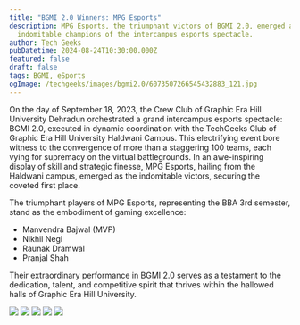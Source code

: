 ```yaml
---
title: "BGMI 2.0 Winners: MPG Esports"
description: MPG Esports, the triumphant victors of BGMI 2.0, emerged as the
  indomitable champions of the intercampus esports spectacle.
author: Tech Geeks
pubDatetime: 2024-08-24T10:30:00.000Z
featured: false
draft: false
tags: BGMI, eSports
ogImage: /techgeeks/images/bgmi2.0/6073507266545432883_121.jpg
---
```

On the day of September 18, 2023, the Crew Club of Graphic Era Hill University Dehradun orchestrated a grand intercampus esports spectacle: BGMI 2.0, executed in dynamic coordination with the TechGeeks Club of Graphic Era Hill University Haldwani Campus. This electrifying event bore witness to the convergence of more than a staggering 100 teams, each vying for supremacy on the virtual battlegrounds. In an awe-inspiring display of skill and strategic finesse, MPG Esports, hailing from the Haldwani campus, emerged as the indomitable victors, securing the coveted first place.

The triumphant players of MPG Esports, representing the BBA 3rd semester, stand as the embodiment of gaming excellence:

*   Manvendra Bajwal (MVP)
*   Nikhil Negi
*   Raunak Dramwal
*   Pranjal Shah

Their extraordinary performance in BGMI 2.0 serves as a testament to the dedication, talent, and competitive spirit that thrives within the hallowed halls of Graphic Era Hill University.

![](/techgeeks/images/bgmi2.0/6073507266545432884_121.jpg) ![](/techgeeks/images/bgmi2.0/6073507266545432885_121.jpg) ![](/techgeeks/images/bgmi2.0/6073507266545432886_121.jpg) ![](/techgeeks/images/bgmi2.0/6073507266545432887_121.jpg) ![](/techgeeks/images/bgmi2.0/6073507266545432888_121.jpg)